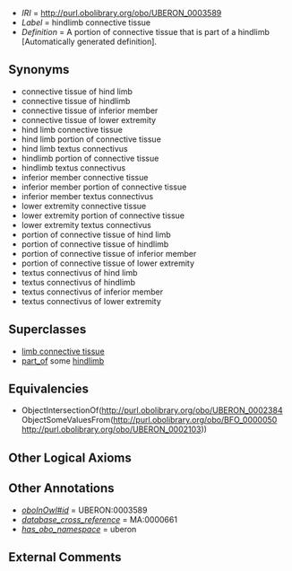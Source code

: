  * *IRI* = http://purl.obolibrary.org/obo/UBERON_0003589
 * *Label* = hindlimb connective tissue
 * *Definition* = A portion of connective tissue that is part of a hindlimb [Automatically generated definition].

## Synonyms

 * connective tissue of hind limb
 * connective tissue of hindlimb
 * connective tissue of inferior member
 * connective tissue of lower extremity
 * hind limb connective tissue
 * hind limb portion of connective tissue
 * hind limb textus connectivus
 * hindlimb portion of connective tissue
 * hindlimb textus connectivus
 * inferior member connective tissue
 * inferior member portion of connective tissue
 * inferior member textus connectivus
 * lower extremity connective tissue
 * lower extremity portion of connective tissue
 * lower extremity textus connectivus
 * portion of connective tissue of hind limb
 * portion of connective tissue of hindlimb
 * portion of connective tissue of inferior member
 * portion of connective tissue of lower extremity
 * textus connectivus of hind limb
 * textus connectivus of hindlimb
 * textus connectivus of inferior member
 * textus connectivus of lower extremity

## Superclasses

 * [limb connective tissue](../../UBERON/87/UBERON_0003587.md)
 * [part_of](../../BFO/50/BFO_0000050.md) some [hindlimb](../../UBERON/03/UBERON_0002103.md)

## Equivalencies

 * ObjectIntersectionOf(<http://purl.obolibrary.org/obo/UBERON_0002384> ObjectSomeValuesFrom(<http://purl.obolibrary.org/obo/BFO_0000050> <http://purl.obolibrary.org/obo/UBERON_0002103>))

## Other Logical Axioms


## Other Annotations

 * *[oboInOwl#id](../../id/oboInOwl#id.md)* = UBERON:0003589
 * *[database_cross_reference](../../ef/oboInOwl#hasDbXref.md)* = MA:0000661
 * *[has_obo_namespace](../../ce/oboInOwl#hasOBONamespace.md)* = uberon

## External Comments

